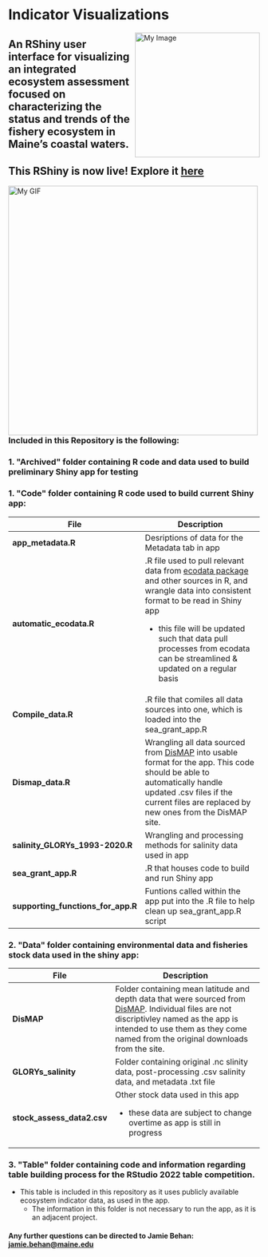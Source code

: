 # Indicator Visualizations
  <img align="right" src="https://user-images.githubusercontent.com/62613926/193351505-0bfa74f0-60ca-47a3-8895-dec2e9dfbd15.png" width="250" alt="My Image">

## An RShiny user interface for visualizing an integrated ecosystem assessment focused on characterizing the status and trends of the fishery ecosystem in Maine’s coastal waters. 
## This RShiny is now live! Explore it [here](https://jamiebehan.shinyapps.io/Monitoring_Ecosystem_Change/)

<img align="left" src="https://github.com/Jamie-Behan/Indicator_Visualizations/blob/main/Visualizing-indicators-gif.gif" width="500" alt="My GIF">

<br>
<br>
<br>
<br>
<br>
<br>
<br>
<br>
<br>
<br>
<br>
<br>
<br>

### **Included in this Repository is the following:**

###   **1. "Archived" folder containing R code and data used to build preliminary Shiny app for testing**

###   **1. "Code" folder containing R code used to build current Shiny app:**

| File | Description |
| ----------- | ----------- |
|**app_metadata.R**| Desriptions of data for the Metadata tab in app|
|**automatic_ecodata.R**| .R file used to pull relevant data from [ecodata package](https://github.com/NOAA-EDAB/ecodata) and other sources in R, and wrangle data into consistent format to be read in Shiny app <ul><li>this file will be updated such that data pull processes from ecodata can be streamlined & updated on a regular basis</li>|
|**Compile_data.R**| .R file that comiles all data sources into one, which is loaded into the sea_grant_app.R|
|**Dismap_data.R**| Wrangling all data sourced from [DisMAP](https://apps-st.fisheries.noaa.gov/dismap/) into usable format for the app. This code should be able to automatically handle updated .csv files if the current files are replaced by new ones from the DisMAP site.|
|**salinity_GLORYs_1993-2020.R**| Wrangling and processing methods for salinity data used in app|
|**sea_grant_app.R**| .R that houses code to build and run Shiny app|
|**supporting_functions_for_app.R**| Funtions called within the app put into the .R file to help clean up sea_grant_app.R script|

### **2. "Data" folder containing environmental data and fisheries stock data used in the shiny app:**

| File | Description |
| ----------- | ----------- |
|**DisMAP**| Folder containing mean latitude and depth data that were sourced from [DisMAP](https://apps-st.fisheries.noaa.gov/dismap/). Individual files are not discriptivley named as the app is intended to use them as they come named from the original downloads from the site.|
|**GLORYs_salinity**| Folder containing original .nc slinity data, post-processing .csv salinity data, and metadata .txt file|
|**stock_assess_data2.csv**| Other stock data used in this app <ul><li>these data are subject to change overtime as app is still in progress</li>|


### **3. "Table" folder containing code and information regarding table building process for the RStudio 2022 table competition.**

- This table is included in this repository as it uses publicly available ecosystem indicator data, as used in the app.
  -   The information in this folder is not necessary to run the app, as it is an adjacent project.


#### Any further questions can be directed to Jamie Behan: jamie.behan@maine.edu
